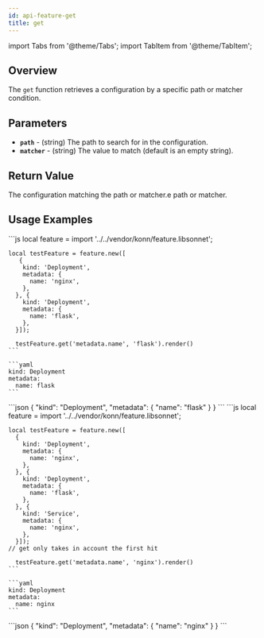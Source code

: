 ```yaml
---
id: api-feature-get
title: get
---
```


import Tabs from '@theme/Tabs';
import TabItem from '@theme/TabItem';


## Overview
The `get` function retrieves a configuration by a specific path or matcher condition.

## Parameters
- **`path`** - (string) The path to search for in the configuration.
- **`matcher`** - (string) The value to match (default is an empty string).

## Return Value
The configuration matching the path or matcher.e path or matcher.

## Usage Examples

<Tabs>
    <TabItem value="jsonnet" label="Jsonnet" default>
    ```js
    local feature = import '../../vendor/konn/feature.libsonnet';

    local testFeature = feature.new([
       {
        kind: 'Deployment',
        metadata: {
          name: 'nginx',
        },
      }, {
        kind: 'Deployment',
        metadata: {
          name: 'flask',
        },
      }]);

      testFeature.get('metadata.name', 'flask').render()
    ```
  </TabItem>
  <TabItem value="yaml" label="YAML Output">

    ```yaml
    kind: Deployment
    metadata:
      name: flask
    ```
  </TabItem>
  <TabItem value="json" label="JSON Output">
    ```json
    {
       "kind": "Deployment",
       "metadata": {
          "name": "flask"
       }
    }
    ```  
    </TabItem>
</Tabs>


<Tabs>
    <TabItem value="jsonnet" label="Jsonnet" default>
    ```js
    local feature = import '../../vendor/konn/feature.libsonnet';

    local testFeature = feature.new([
      {
        kind: 'Deployment',
        metadata: {
          name: 'nginx',
        },
      }, {
        kind: 'Deployment',
        metadata: {
          name: 'flask',
        },
      }, {
        kind: 'Service',
        metadata: {
          name: 'nginx',
        },
      }]);
    // get only takes in account the first hit

      testFeature.get('metadata.name', 'nginx').render()
    ```
  </TabItem>
  <TabItem value="yaml" label="YAML Output">

    ```yaml
    kind: Deployment
    metadata:
      name: nginx
    ```
  </TabItem>
  <TabItem value="json" label="JSON Output">
    ```json
    {
       "kind": "Deployment",
       "metadata": {
          "name": "nginx"
       }
    }
    ```  
    </TabItem>
</Tabs>